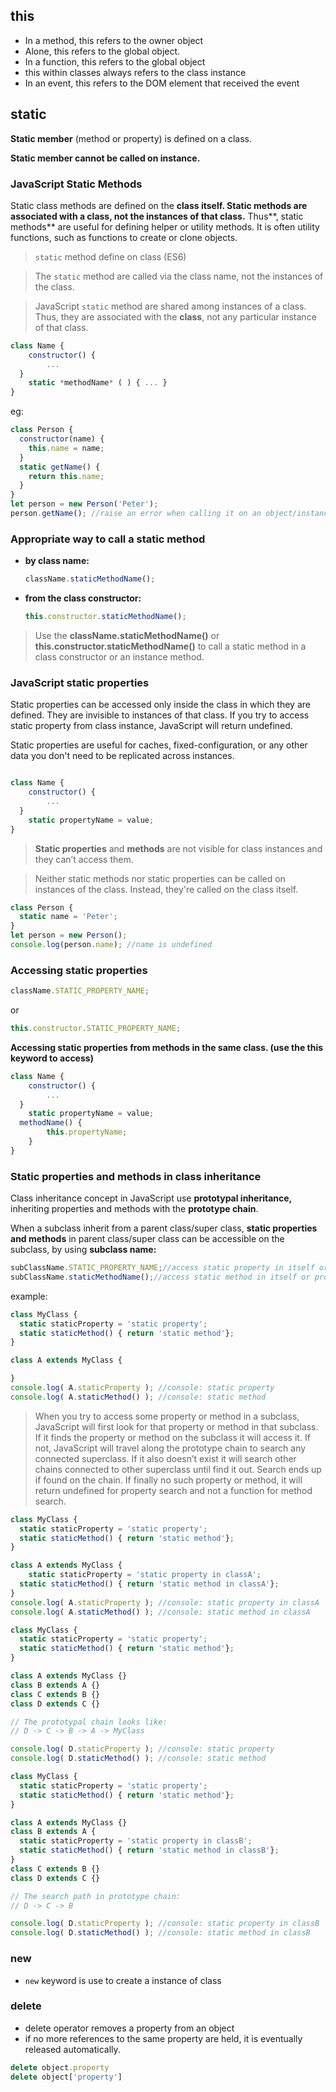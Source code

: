 ## this
- In a method, this refers to the owner object
- Alone, this refers to the global object.
- In a function, this refers to the global object
- this within classes always refers to the class instance
- In an event, this refers to the DOM element that received the event

## static
**Static member** (method or property) is defined on a class. 

**Static member cannot be called on instance.**
### JavaScript Static Methods

Static class methods are defined on the **class itself. Static methods are associated with a class, not the instances of that class.** Thus**, static methods** are useful for defining helper or utility methods. It is often utility functions, such as functions to create or clone objects.

> `static` method define on class (ES6)
> 

> The `static` method are called via the class name, not the instances of the class.
> 

> JavaScript `static` method are shared among instances of a class. Thus, they are associated with the **class**, not any particular instance of that class.
> 

```jsx
class Name {
	constructor() {
		...
  }
	static *methodName* ( ) { ... }
}
```

eg:

```jsx
class Person {
  constructor(name) {
    this.name = name;
  }
  static getName() {
    return this.name;
  }
}
let person = new Person('Peter');
person.getName(); //raise an error when calling it on an object/instance
```

### **Appropriate way to call a static method**

- **by class name:**
    
    ```jsx
    className.staticMethodName();
    ```
    
- **from the class constructor:**
    
    ```jsx
    this.constructor.staticMethodName();
    ```
    

> Use the **className.staticMethodName()** or **this.constructor.staticMethodName()** to call a static method in a class constructor or an instance method.
> 

### JavaScript static properties

Static properties can be accessed only inside the class in which they are defined. They are invisible to instances of that class. If you try to access static property from class instance, JavaScript will return undefined.  

Static properties are useful for caches, fixed-configuration, or any other data you don't need to be replicated across instances.

```jsx

class Name {
	constructor() {
		...
  }
	static propertyName = value;
}
```

> **Static properties** and **methods** are not visible for class instances and they can’t access them.
> 

> Neither static methods nor static properties can be called on instances of the class. Instead, they're called on the class itself.
> 

```jsx
class Person {
  static name = 'Peter';
}
let person = new Person();
console.log(person.name); //name is undefined
```

### Accessing static properties

```jsx
className.STATIC_PROPERTY_NAME;
```

or 

```jsx
this.constructor.STATIC_PROPERTY_NAME;
```

**Accessing static properties from methods in the same class. (use the this keyword to access)**

```jsx
class Name {
	constructor() {
		...
  }
	static propertyName = value;
  methodName() {
		this.propertyName;
	}
}
```

### Static properties and methods in class inheritance

Class inheritance concept in JavaScript use **prototypal inheritance,** inheriting properties and methods with the **prototype chain**. 

When a subclass inherit from a parent class/super class, **static properties and methods** in parent class/super class can be accessible on the subclass, by using **subclass name:**

```jsx
subClassName.STATIC_PROPERTY_NAME;//access static property in itself or prototype class
subClassName.staticMethodName();//access static method in itself or prototype class
```

example:

```jsx
class MyClass {
  static staticProperty = 'static property';
  static staticMethod() { return 'static method'};
}

class A extends MyClass {

}
console.log( A.staticProperty ); //console: static property
console.log( A.staticMethod() ); //console: static method
```

> When you try to access some property or method in a subclass, JavaScript will first look for that property or method in that subclass. If it finds the property or method on the subclass it will access it. If not, JavaScript will travel along the prototype chain to  search any connected superclass. If it also doesn’t exist it will search other chains connected to other superclass until find it out.  Search ends up if found on the chain. If finally no such  property or method, it will return undefined for property search and not a function for method search.
> 

```jsx
class MyClass {
  static staticProperty = 'static property';
  static staticMethod() { return 'static method'};
}

class A extends MyClass {
	static staticProperty = 'static property in classA';
  static staticMethod() { return 'static method in classA'};
}
console.log( A.staticProperty ); //console: static property in classA
console.log( A.staticMethod() ); //console: static method in classA
```

```jsx
class MyClass {
  static staticProperty = 'static property';
  static staticMethod() { return 'static method'};
}

class A extends MyClass {}
class B extends A {}
class C extends B {}
class D extends C {}

// The prototypal chain looks like:
// D -> C -> B -> A -> MyClass

console.log( D.staticProperty ); //console: static property
console.log( D.staticMethod() ); //console: static method
```

```jsx
class MyClass {
  static staticProperty = 'static property';
  static staticMethod() { return 'static method'};
}

class A extends MyClass {}
class B extends A {
  static staticProperty = 'static property in classB';
  static staticMethod() { return 'static method in classB'};
}
class C extends B {}
class D extends C {}

// The search path in prototype chain:
// D -> C -> B 

console.log( D.staticProperty ); //console: static property in classB
console.log( D.staticMethod() ); //console: static method in classB
```

### new
- `new` keyword is use to create a instance of class

### delete
- delete operator removes a property from an object
- if no more references to the same property are held, it is eventually released automatically.

```js
delete object.property
delete object['property']
```


















